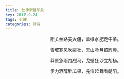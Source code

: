 ```yaml
---
title: 七律新疆印象
key: 2017.9.24
tags: 七律
categories: 律诗
---
```


<p align="center">阳关丝路美大疆，草绿水肥走牛羊。
</p>
<p align="center">雪域寒风吹豪壮，天山冷月照辉煌。
</p>
<p align="center">莽原急雨跑烈马，戈壁狂沙立胡杨。
</p>
<p align="center">伊力酒醇醉瓜果，羌笛起舞看朝阳。
</p>
<p align="center"></br>
</p>
